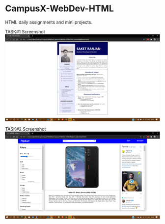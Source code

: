 # CampusX-WebDev-HTML
HTML daily assignments and mini projects.

TASK#1 Screenshot
![task screenshot](html_resume/html_resume.png?raw=true)

TASK#2 Screenshot
![task screenshot](flipkart_replica/flipkart_replica.png?raw=true)
